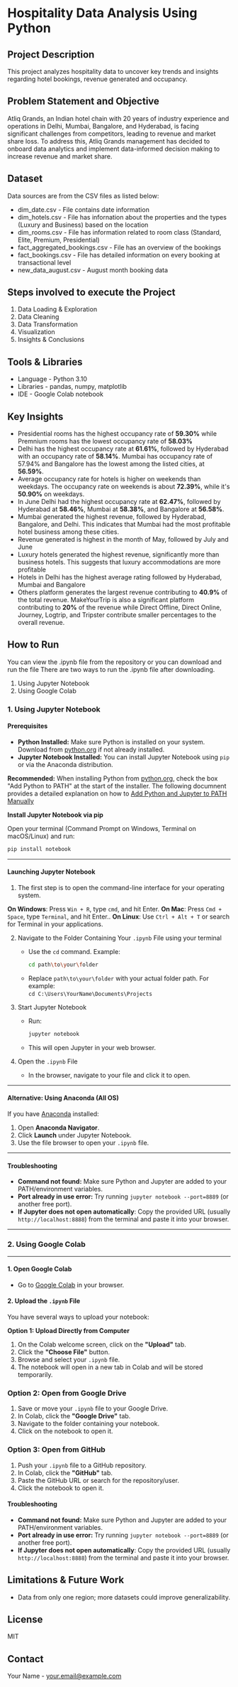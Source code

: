 # Hospitality Data Analysis Using Python

## Project Description
This project analyzes hospitality data to uncover key trends and insights regarding hotel bookings, revenue generated and occupancy.

## Problem Statement and Objective
Atliq Grands, an Indian hotel chain with 20 years of industry experience and operations in Delhi, Mumbai, Bangalore, and Hyderabad, is facing significant challenges from competitors, leading to revenue and market share loss. To address this, Atliq Grands management has decided to onboard data analytics and implement data-informed decision making to increase revenue and market share.

## Dataset
Data sources are from the CSV files as listed below:
- dim_date.csv - File contains date information
- dim_hotels.csv - File has infornation about the properties and the types (Luxury and Business) based on the location
- dim_rooms.csv - File has information related to room class (Standard, Elite, Premium, Presidential)
- fact_aggregated_bookings.csv - File has an overview of the bookings
- fact_bookings.csv - File has detailed information on every booking at transactional level
- new_data_august.csv - August month booking data

## Steps involved to execute the Project
1. Data Loading & Exploration
2. Data Cleaning
3. Data Transformation
4. Visualization
5. Insights & Conclusions

## Tools & Libraries
- Language - Python 3.10
- Libraries - pandas, numpy, matplotlib
- IDE - Google Colab notebook

## Key Insights
- Presidential rooms has the highest occupancy rate of **59.30%** while Premnium rooms has the lowest occupancy rate of **58.03%**
- Delhi has the highest occupancy rate at **61.61%**, followed by Hyderabad with an occupancy rate of **58.14%**. Mumbai has occupancy rate of 57.94% and Bangalore has the lowest among the listed cities, at **56.59%**.
- Average occupancy rate for hotels is higher on weekends than weekdays. The occupancy rate on weekends is about **72.39%**, while it's **50.90%** on weekdays.
- In June Delhi had the highest occupancy rate at **62.47%**, followed by Hyderabad at **58.46%**, Mumbai at **58.38%**, and Bangalore at **56.58%**.
- Mumbai generated the highest revenue, followed by Hyderabad, Bangalore, and Delhi. This indicates that Mumbai had the most profitable hotel business among these cities.
- Revenue generated is highest in the month of May, followed by July and June
- Luxury hotels generated the highest revenue, significantly more than business hotels. This suggests that luxury accommodations are more profitable
- Hotels in Delhi has the highest average rating followed by Hyderabad, Mumbai and Bangalore
- Others platform generates the largest revenue contributing to **40.9%** of the total revenue. MakeYourTrip is also a significant platform contributing to **20%** of the revenue while Direct Offline, Direct Online, Journey, Logtrip, and Tripster contribute smaller percentages to the overall revenue.
  
## How to Run
You can view the .ipynb file from the repository or you can download and run the file
There are two ways to run the .ipynb file after downloading.
1. Using Jupyter Notebook
2. Using Google Colab
   
### **1. Using Jupyter Notebook**

#### Prerequisites

- **Python Installed:** Make sure Python is installed on your system. Download from [python.org](https://www.python.org/downloads/) if not already installed.
- **Jupyter Notebook Installed:** You can install Jupyter Notebook using `pip` or via the Anaconda distribution.

 **Recommended:** When installing Python from [python.org](https://www.python.org/), check the box "Add Python to PATH" at the start of the installer.
 The following documnent provides a detailed explanation on how to [Add Python and Jupyter to PATH Manually](https://github.com/S-R-HUB/Data-Analysis-in-Hospitality-Domain-Using-Python/blob/main/Configuring%20PATH%20variable.pptx)

**Install Jupyter Notebook via pip**

Open your terminal (Command Prompt on Windows, Terminal on macOS/Linux) and run:

```bash
pip install notebook
```

---
#### **Launching Jupyter Notebook**

1. The first step is to open the command-line interface for your operating system.

**On Windows**: Press `Win + R`, type `cmd`, and hit Enter.
**On Mac**: Press `Cmd + Space`, type `Terminal`, and hit Enter..
**On Linux**: Use `Ctrl + Alt + T` or search for Terminal in your applications.

2. Navigate to the Folder Containing Your `.ipynb` File using your terminal
   - Use the `cd` command. Example:
     ```bash
     cd path\to\your\folder
     ```
   - Replace `path\to\your\folder` with your actual folder path. For example:  
     `cd C:\Users\YourName\Documents\Projects`

3. Start Jupyter Notebook
   - Run:
     ```bash
     jupyter notebook
     ```
   - This will open Jupyter in your web browser.

4. Open the `.ipynb` File
   - In the browser, navigate to your file and click it to open.

---

#### **Alternative: Using Anaconda (All OS)**

If you have [Anaconda](https://www.anaconda.com/products/distribution) installed:

1. Open **Anaconda Navigator**.
2. Click **Launch** under Jupyter Notebook.
3. Use the file browser to open your `.ipynb` file.

---

#### **Troubleshooting**

- **Command not found:** Make sure Python and Jupyter are added to your PATH/environment variables.
- **Port already in use error:** Try running `jupyter notebook --port=8889` (or another free port).
- **If Jupyter does not open automatically**: Copy the provided URL (usually `http://localhost:8888`) from the terminal and paste it into your browser.

---

### **2. Using Google Colab**

---

#### **1. Open Google Colab**
- Go to [Google Colab](https://colab.research.google.com/) in your browser.
  
#### **2. Upload the `.ipynb` File**
You have several ways to upload your notebook:

**Option 1: Upload Directly from Computer**
1. On the Colab welcome screen, click on the **"Upload"** tab.
2. Click the **"Choose File"** button.
3. Browse and select your `.ipynb` file.
4. The notebook will open in a new tab in Colab and will be stored temporarily.

### **Option 2: Open from Google Drive**
1. Save or move your `.ipynb` file to your Google Drive.
2. In Colab, click the **"Google Drive"** tab.
3. Navigate to the folder containing your notebook.
4. Click on the notebook to open it.

### **Option 3: Open from GitHub**
1. Push your `.ipynb` file to a GitHub repository.
2. In Colab, click the **"GitHub"** tab.
3. Paste the GitHub URL or search for the repository/user.
4. Click the notebook to open it.


#### **Troubleshooting**

- **Command not found:** Make sure Python and Jupyter are added to your PATH/environment variables.
- **Port already in use error:** Try running `jupyter notebook --port=8889` (or another free port).
- **If Jupyter does not open automatically**: Copy the provided URL (usually `http://localhost:8888`) from the terminal and paste it into your browser.


## Limitations & Future Work
- Data from only one region; more datasets could improve generalizability.

## License
MIT

## Contact
Your Name - your.email@example.com
